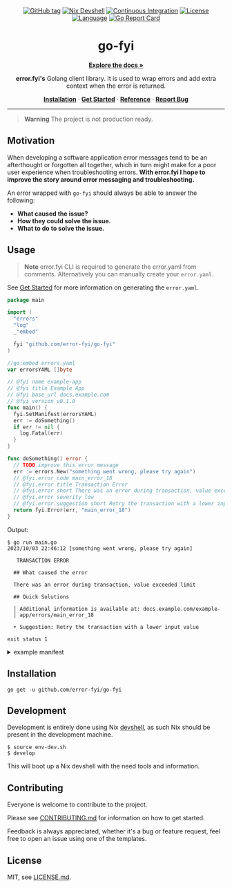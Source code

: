 <!-- markdownlint-configure-file {
  "MD013": {
    "code_blocks": false,
    "tables": false
  },
  "MD033": false,
  "MD041": false
} -->

<a name="readme-top"></a>

<div align="center">

[![GitHub tag](https://img.shields.io/github/v/tag/error-fyi/go-fyi?color=green&style=for-the-badge)](https://github.com/error-fyi/go-fyi/tags)
[![Nix Devshell](https://img.shields.io/badge/nix-devshell-blue?logo=NixOS&style=for-the-badge)](https://github.com/error-fyi/go-fyi)
[![Continuous Integration](https://img.shields.io/github/actions/workflow/status/tfadeyi/errors/ci.yml?branch=main&style=for-the-badge)](https://github.com/error-fyi/go-fyi/actions/workflows/ci.yml)
[![License](https://img.shields.io/badge/License-MIT-yellowgreen.svg?style=for-the-badge)](https://github.com/tfadeyi/errors/blob/main/LICENSE)
[![Language](https://img.shields.io/github/go-mod/go-version/error-fyi/go-fyi?style=for-the-badge)](https://github.com/error-fyi/go-fyi)
[![Go Report Card](https://goreportcard.com/badge/github.com/error-fyi/go-fyi?style=for-the-badge)](https://goreportcard.com/report/github.com/error-fyi/go-fyi)


# go-fyi

<p align="center">

<a href="https://docs.error.fyi"><strong>Explore the docs »</strong></a>

**error.fyi's** Golang client library. It is used to wrap errors and add extra context when the error is returned.

<a href="#Installation">**Installation**</a>
·
<a href="https://docs.error.fyi/docs/intro">**Get Started**</a>
·
<a href="https://docs.error.fyi/docs/libraries/go">**Reference**</a>
·
<a href="https://github.com/error-fyi/go-fyi/issues">**Report Bug**</a>


</p>

</div>

---

> **Warning**
> The project is not production ready.

## Motivation

When developing a software application error messages tend to be an afterthought or forgotten all together, which in turn
might make for a poor user experience when troubleshooting errors. **With error.fyi I hope to improve the story around error messaging
and troubleshooting.**

An error wrapped with `go-fyi` should always be able to answer the following:

* **What caused the issue?**
* **How they could solve the issue.**
* **What to do to solve the issue.**

## Usage

> **Note**
> error.fyi CLI is required to generate the error.yaml from comments. Alternatively you can manually create your `error.yaml`.

See [Get Started](https://docs.error.fyi/docs/intro) for more information on generating the `error.yaml`.

```go
package main

import (
  "errors"
  "log"
  _"embed"

  fyi "github.com/error-fyi/go-fyi"
)

//go:embed errors.yaml
var errorsYAML []byte

// @fyi name example-app
// @fyi title Example App
// @fyi base_url docs.example.com
// @fyi version v0.1.0
func main() {
  fyi.SetManifest(errorsYAML)
  err := doSomething()
  if err != nil {
    log.Fatal(err)
  }
}

func doSomething() error {
  // TODO improve this error message
  err := errors.New("something went wrong, please try again")
  // @fyi.error code main_error_18
  // @fyi.error title Transaction Error
  // @fyi.error short There was an error during transaction, value exceeded limit
  // @fyi.error severity low
  // @fyi.error.suggestion short Retry the transaction with a lower input value
  return fyi.Error(err, "main_error_18")
}
```

Output:

```shell
$ go run main.go
2023/10/03 22:46:12 [something went wrong, please try again]

   TRANSACTION ERROR                                                          
                                                                              
  ## What caused the error                                                    
                                                                              
  There was an error during transaction, value exceeded limit                 
                                                                              
  ## Quick Solutions                                                          
                                                                              
  │ Additional information is available at: docs.example.com/example-          
  │ app/errors/main_error_18                                                   
                                                                              
  • Suggestion: Retry the transaction with a lower input value                

exit status 1
```

<details>
<summary>example manifest</summary>

```yaml
---
# Code generated by fyictl: https://github.com/tfadeyi/errors.
# DO NOT EDIT.
base_url: docs.example.com
errors_definitions:
    main_error_18:
        code: main_error_18
        meta:
            loc:
                filename: main.go
                line: 24
        severity: low
        short: There was an error during transaction, value exceeded limit
        suggestions:
            "1":
                error_code: main_error_18
                id: "1"
                short: Retry the transaction with a lower input value
        title: Transaction Error
name: example-app
title: Example App
version: v0.1.0
```

</details>

## Installation

```shell
go get -u github.com/error-fyi/go-fyi
```

## Development

Development is entirely done using Nix [devshell](https://numtide.github.io/devshell), as such Nix should be present in the development machine.

```shell
$ source env-dev.sh
$ develop
```

This will boot up a Nix devshell with the need tools and information.

## Contributing

Everyone is welcome to contribute to the project.

Please see [CONTRIBUTING.md](.github/CONTRIBUTING.md) for information on how to get started.

Feedback is always appreciated, whether it's a bug or feature request, feel free to open an issue using one of the templates.

## License
MIT, see [LICENSE.md](./LICENSE).
